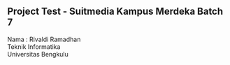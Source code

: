<h2>Project Test - Suitmedia Kampus Merdeka Batch 7 </h2>
Nama : Rivaldi Ramadhan
<br>Teknik Informatika
<br>Universitas Bengkulu

